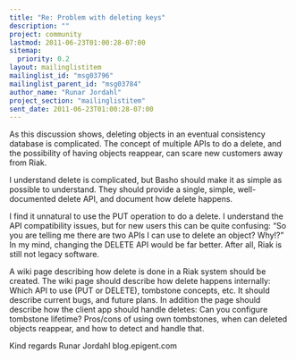 ```yaml
---
title: "Re: Problem with deleting keys"
description: ""
project: community
lastmod: 2011-06-23T01:00:28-07:00
sitemap:
  priority: 0.2
layout: mailinglistitem
mailinglist_id: "msg03796"
mailinglist_parent_id: "msg03784"
author_name: "Runar Jordahl"
project_section: "mailinglistitem"
sent_date: 2011-06-23T01:00:28-07:00
---
```



As this discussion shows, deleting objects in an eventual consistency
database is complicated. The concept of multiple APIs to do a delete,
and the possibility of having objects reappear, can scare new
customers away from Riak.

I understand delete is complicated, but Basho should make it as simple
as possible to understand. They should provide a single, simple,
well-documented delete API, and document how delete happens.

I find it unnatural to use the PUT operation to do a delete. I
understand the API compatibility issues, but for new users this can be
quite confusing: “So you are telling me there are two APIs I can use
to delete an object? Why!?” In my mind, changing the DELETE API would
be far better. After all, Riak is still not legacy software.

A wiki page describing how delete is done in a Riak system should be
created. The wiki page should describe how delete happens internally:
Which API to use (PUT or DELETE), tombstone concepts, etc. It should
describe current bugs, and future plans. In addition the page should
describe how the client app should handle deletes: Can you configure
tombstone lifetime? Pros/cons of using own tombstones, when can
deleted objects reappear, and how to detect and handle that.

Kind regards
Runar Jordahl
blog.epigent.com

